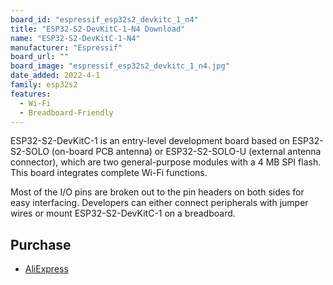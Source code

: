 ```yaml
---
board_id: "espressif_esp32s2_devkitc_1_n4"
title: "ESP32-S2-DevKitC-1-N4 Download"
name: "ESP32-S2-DevKitC-1-N4"
manufacturer: "Espressif"
board_url: ""
board_image: "espressif_esp32s2_devkitc_1_n4.jpg"
date_added: 2022-4-1
family: esp32s2
features:
  - Wi-Fi
  - Breadboard-Friendly
---
```


ESP32-S2-DevKitC-1 is an entry-level development board based on ESP32-S2-SOLO (on-board PCB antenna) or ESP32-S2-SOLO-U (external antenna connector), which are two general-purpose modules with a 4 MB SPI flash. This board integrates complete Wi-Fi functions.

Most of the I/O pins are broken out to the pin headers on both sides for easy interfacing. Developers can either connect peripherals with jumper wires or mount ESP32-S2-DevKitC-1 on a breadboard.

## Purchase

* [AliExpress](https://www.aliexpress.com/item/1005003578116249.html)
